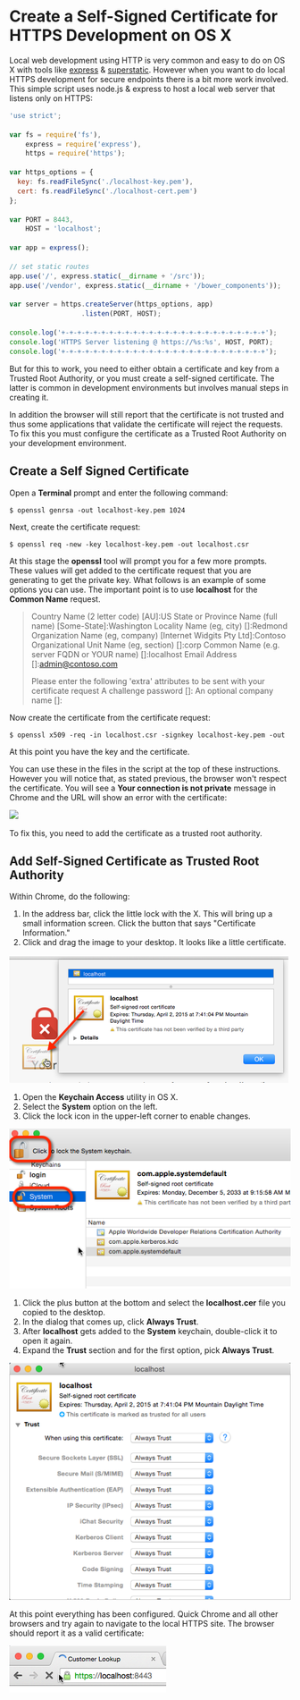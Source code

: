 Create a Self-Signed Certificate for HTTPS Development on OS X
==============================================================
Local web development using HTTP is very common and easy to do on OS X with tools like [express](http://npmjs.org/package/express) & [superstatic](http://npmjs.org/package/superstatic). However when you want to do local HTTPS development for secure endpoints there is a bit more work involved. This simple script uses node.js & express to host a local web server that listens only on HTTPS:

````javascript
'use strict';

var fs = require('fs'),
    express = require('express'),
    https = require('https');

var https_options = {
  key: fs.readFileSync('./localhost-key.pem'),
  cert: fs.readFileSync('./localhost-cert.pem')
};

var PORT = 8443,
    HOST = 'localhost';

var app = express();

// set static routes
app.use('/', express.static(__dirname + '/src'));
app.use('/vendor', express.static(__dirname + '/bower_components'));

var server = https.createServer(https_options, app)
                  .listen(PORT, HOST);

console.log('+-+-+-+-+-+-+-+-+-+-+-+-+-+-+-+-+-+-+-+-+-+-+-+-+-+');
console.log('HTTPS Server listening @ https://%s:%s', HOST, PORT);
console.log('+-+-+-+-+-+-+-+-+-+-+-+-+-+-+-+-+-+-+-+-+-+-+-+-+-+');
````

But for this to work, you need to either obtain a certificate and key from a Trusted Root Authority, or you must create a self-signed certificate. The latter is common in development environments but involves manual steps in creating it. 

In addition the browser will still report that the certificate is not trusted and thus some applications that validate the certificate will reject the requests. To fix this you must configure the certificate as a Trusted Root Authority on your development environment.

Create a Self Signed Certificate
--------------------------------
Open a **Terminal** prompt and enter the following command:

````
$ openssl genrsa -out localhost-key.pem 1024 
````

Next, create the certificate request:

````
$ openssl req -new -key localhost-key.pem -out localhost.csr
````

At this stage the **openssl** tool will prompt you for a few more prompts. These values will get added to the certificate request that you are generating to get the private key. What follows is an example of some options you can use. The important point is to use **localhost** for the **Common Name** request.

> Country Name (2 letter code) [AU]:US
> State or Province Name (full name) [Some-State]:Washington
> Locality Name (eg, city) []:Redmond
> Organization Name (eg, company) [Internet Widgits Pty Ltd]:Contoso
> Organizational Unit Name (eg, section) []:corp
> Common Name (e.g. server FQDN or YOUR name) []:localhost
> Email Address []:admin@contoso.com
> 
> Please enter the following 'extra' attributes
> to be sent with your certificate request
> A challenge password []:
> An optional company name []:

Now create the certificate from the certificate request:

````
$ openssl x509 -req -in localhost.csr -signkey localhost-key.pem -out
````

At this point you have the key and the certificate.

You can use these in the files in the script at the top of these instructions. However you will notice that, as stated previous, the browser won't respect the certificate. You will see a **Your connection is not private** message in Chrome and the URL will show an error with the certificate:

![](Images/ssl-cert.png)

To fix this, you need to add the certificate as a trusted root authority.

Add Self-Signed Certificate as Trusted Root Authority
-----------------------------------------------------
Within Chrome, do the following:

1. In the address bar, click the little lock with the X. This will bring up a small information screen. Click the button that says "Certificate Information."
1. Click and drag the image to your desktop. It looks like a little certificate.

![](Images/ssl-get-cert.png)

1. Open the **Keychain Access** utility in OS X.
1. Select the **System** option on the left.
1. Click the lock icon in the upper-left corner to enable changes.

![](Images/ssl-keychain-01.png)

1. Click the plus button at the bottom and select the **localhost.cer** file you copied to the desktop.
1. In the dialog that comes up, click **Always Trust**.
1. After **localhost** gets added to the **System** keychain, double-click it to open it again.
1. Expand the **Trust** section and for the first option, pick **Always Trust**.

![](Images/ssl-keychain-02.png)

At this point everything has been configured. Quick Chrome and all other browsers and try again to navigate to the local HTTPS site. The browser should report it as a valid certificate:

![](Images/ssl-good.png)
